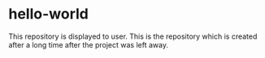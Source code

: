# hello-world
This repository is displayed to user.
This is the repository which is created after a long time after the project was left away.
